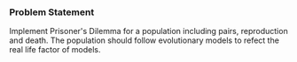 ### Problem Statement
Implement Prisoner's Dilemma for a population including pairs, reproduction and death. The population should follow evolutionary models to refect the real life factor of models.
